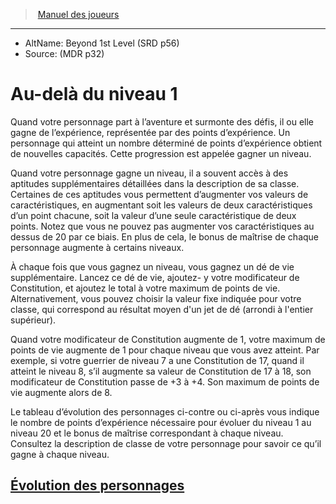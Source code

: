 ﻿>  [Manuel des joueurs](index.md)

---


- AltName: Beyond 1st Level (SRD p56)
- Source: (MDR p32)

# Au-delà du niveau 1

Quand votre personnage part à l’aventure et surmonte des défis, il ou elle gagne de l’expérience, représentée par des points d’expérience. Un personnage qui atteint un nombre déterminé de points d’expérience obtient de nouvelles capacités. Cette progression est appelée gagner un niveau.

Quand votre personnage gagne un niveau, il a souvent accès à des aptitudes supplémentaires détaillées dans la description de sa classe. Certaines de ces aptitudes vous permettent d’augmenter vos valeurs de caractéristiques, en augmentant soit les valeurs de deux caractéristiques d’un point chacune, soit la valeur d’une seule caractéristique de deux points. Notez que vous ne pouvez pas augmenter vos caractéristiques au dessus de 20 par ce biais. En plus de cela, le bonus de maîtrise de chaque personnage augmente à certains niveaux.

À chaque fois que vous gagnez un niveau, vous gagnez un dé de vie supplémentaire. Lancez ce dé de vie, ajoutez- y votre modificateur de Constitution, et ajoutez le total à votre maximum de points de vie. Alternativement, vous pouvez choisir la valeur fixe indiquée pour votre classe, qui correspond au résultat moyen d'un jet de dé (arrondi à l'entier supérieur).

Quand votre modificateur de Constitution augmente de 1, votre maximum de points de vie augmente de 1 pour chaque niveau que vous avez atteint. Par exemple, si votre guerrier de niveau 7 a une Constitution de 17, quand il atteint le niveau 8, s’il augmente sa valeur de Constitution de 17 à 18, son modificateur de Constitution passe de +3 à +4. Son maximum de points de vie augmente alors de 8.

Le tableau d’évolution des personnages ci-contre ou ci-après vous indique le nombre de points d’expérience nécessaire pour évoluer du niveau 1 au niveau 20 et le bonus de maîtrise correspondant à chaque niveau. Consultez la description de classe de votre personnage pour savoir ce qu’il gagne à chaque niveau.



## [Évolution des personnages](hd_beyond1stlevel_evolution_des_personnages.md)


